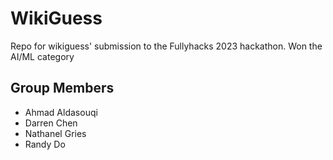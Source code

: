 # WikiGuess

Repo for wikiguess' submission to the Fullyhacks 2023 hackathon. Won the AI/ML category

## Group Members
- Ahmad Aldasouqi
- Darren Chen
- Nathanel Gries
- Randy Do

